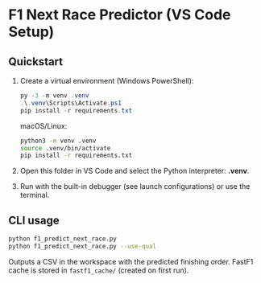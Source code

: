 # F1 Next Race Predictor (VS Code Setup)

## Quickstart
1. Create a virtual environment (Windows PowerShell):
   ```powershell
   py -3 -m venv .venv
   .\.venv\Scripts\Activate.ps1
   pip install -r requirements.txt
   ```

   macOS/Linux:
   ```bash
   python3 -m venv .venv
   source .venv/bin/activate
   pip install -r requirements.txt
   ```

2. Open this folder in VS Code and select the Python interpreter: **.venv**.
3. Run with the built-in debugger (see launch configurations) or use the terminal.

## CLI usage
```bash
python f1_predict_next_race.py
python f1_predict_next_race.py --use-qual
```

Outputs a CSV in the workspace with the predicted finishing order.
FastF1 cache is stored in `fastf1_cache/` (created on first run).
